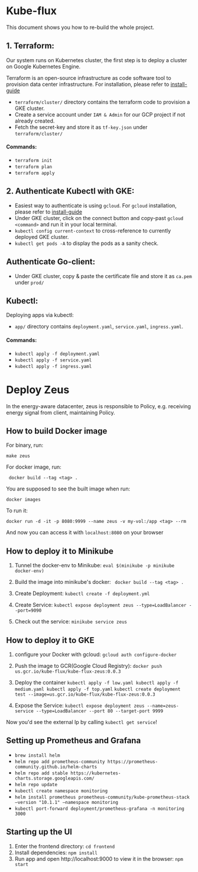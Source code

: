 # Kube-flux
This document shows you how to re-build the whole project.
## 1. Terraform:
Our system runs on Kubernetes cluster, the first step is to deploy a cluster on Google Kubernetes Engine.

Terraform is an open-source infrastructure as code software tool to provision data center infrastructure.
For installation, please refer to [install-guide](https://learn.hashicorp.com/tutorials/terraform/install-cli)
+ `terraform/cluster/` directory contains the terraform code to provision a GKE cluster.
+ Create a service account under `IAM & Admin` for our GCP project if not already created.
+ Fetch the secret-key and store it as `tf-key.json` under `terraform/cluster/`
#### Commands:
+ `terraform init` 
+ `terraform plan` 
+ `terraform apply`
## 2. Authenticate Kubectl with GKE:
+ Easiest way to authenticate is using `gcloud`. For `gcloud` installation, please refer to [install-guide](https://cloud.google.com/sdk/docs/install)
+ Under GKE cluster, click on the connect button and copy-past `gcloud <command>` and run it in your local terminal.
+ `kubectl config current-context` to cross-reference to currently deployed GKE cluster.
+ `kubectl get pods -A` to display the pods as a sanity check.
## Authenticate Go-client:
+ Under GKE cluster, copy & paste the certificate file and store it as `ca.pem` under `prod/`
## Kubectl:
Deploying apps via kubectl:
+ `app/` directory contains `deployment.yaml`, `service.yaml`, `ingress.yaml`.
#### Commands:
+ `kubectl apply -f deployment.yaml`
+ `kubectl apply -f service.yaml`
+ `kubectl apply -f ingress.yaml`

# Deploy Zeus

In the energy-aware datacenter, zeus is responsible to Policy, e.g. receiving energy signal from client, maintaining Policy.

## How to build Docker image

For binary, run:

```make zeus```

For docker image, run:

``` docker build --tag <tag> .```

You are supposed to see the built image when run:

```docker images```

To run it:

```docker run -d -it -p 8080:9999 --name zeus -v my-vol:/app <tag> --rm```

And now you can access it with `localhost:8080` on your browser

## How to deploy it to Minikube
1. Tunnel the docker-env to Minikube: `eval $(minikube -p minikube docker-env)`

2. Build the image into minikube's docker: ``` docker build --tag <tag> .```

3. Create Deployment: ```kubectl create -f deployment.yml```

4. Create Service: ```kubectl expose deployment zeus --type=LoadBalancer --port=9090```

5. Check out the service: ```minikube service zeus```

## How to deploy it to GKE
1. configure your Docker with gcloud: `gcloud auth configure-docker`

2. Push the image to GCR(Google Cloud Registry): `docker push us.gcr.io/kube-flux/kube-flux-zeus:0.0.3`

3. Deploy the container
`kubectl apply -f low.yaml
 kubectl apply -f medium.yaml
 kubectl apply -f top.yaml`
`kubectl create deployment test --image=us.gcr.io/kube-flux/kube-flux-zeus:0.0.3`

4. Expose the Service: `kubectl expose deployment zeus --name=zeus-service --type=LoadBalancer --port 80 --target-port 9999`

Now you'd see the external Ip by calling `kubectl get service`!

## Setting up Prometheus and Grafana
+ `brew install helm`
+ `helm repo add prometheus-community https://prometheus-community.github.io/helm-charts`
+  `helm repo add stable https://kubernetes-charts.storage.googleapis.com/`
+ `helm repo update`
+ `kubectl create namespace monitoring`
+ `helm install prometheus prometheus-community/kube-prometheus-stack —version "10.1.1" —namespace monitoring`
+ `kubectl port-forward deployment/prometheus-grafana -n monitoring 3000`
## Starting up the UI
1. Enter the frontend directory: `cd frontend`
2. Install dependencies: `npm install`
3. Run app and open http://localhost:9000 to view it in the browser: `npm start`
